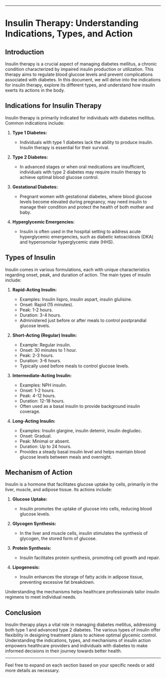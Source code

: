 
---

# **Insulin Therapy: Understanding Indications, Types, and Action**

## **Introduction**

Insulin therapy is a crucial aspect of managing diabetes mellitus, a chronic condition characterized by impaired insulin production or utilization. This therapy aims to regulate blood glucose levels and prevent complications associated with diabetes. In this document, we will delve into the indications for insulin therapy, explore its different types, and understand how insulin exerts its actions in the body.

## **Indications for Insulin Therapy**

Insulin therapy is primarily indicated for individuals with diabetes mellitus. Common indications include:

1. **Type 1 Diabetes:**
   - Individuals with type 1 diabetes lack the ability to produce insulin. Insulin therapy is essential for their survival.

2. **Type 2 Diabetes:**
   - In advanced stages or when oral medications are insufficient, individuals with type 2 diabetes may require insulin therapy to achieve optimal blood glucose control.

3. **Gestational Diabetes:**
   - Pregnant women with gestational diabetes, where blood glucose levels become elevated during pregnancy, may need insulin to manage their condition and protect the health of both mother and baby.

4. **Hyperglycemic Emergencies:**
   - Insulin is often used in the hospital setting to address acute hyperglycemic emergencies, such as diabetic ketoacidosis (DKA) and hyperosmolar hyperglycemic state (HHS).

## **Types of Insulin**

Insulin comes in various formulations, each with unique characteristics regarding onset, peak, and duration of action. The main types of insulin include:

1. **Rapid-Acting Insulin:**
   - Examples: Insulin lispro, insulin aspart, insulin glulisine.
   - Onset: Rapid (15 minutes).
   - Peak: 1-2 hours.
   - Duration: 3-4 hours.
   - Administered just before or after meals to control postprandial glucose levels.

2. **Short-Acting (Regular) Insulin:**
   - Example: Regular insulin.
   - Onset: 30 minutes to 1 hour.
   - Peak: 2-3 hours.
   - Duration: 3-6 hours.
   - Typically used before meals to control glucose levels.

3. **Intermediate-Acting Insulin:**
   - Examples: NPH insulin.
   - Onset: 1-2 hours.
   - Peak: 4-12 hours.
   - Duration: 12-18 hours.
   - Often used as a basal insulin to provide background insulin coverage.

4. **Long-Acting Insulin:**
   - Examples: Insulin glargine, insulin detemir, insulin degludec.
   - Onset: Gradual.
   - Peak: Minimal or absent.
   - Duration: Up to 24 hours.
   - Provides a steady basal insulin level and helps maintain blood glucose levels between meals and overnight.

## **Mechanism of Action**

Insulin is a hormone that facilitates glucose uptake by cells, primarily in the liver, muscle, and adipose tissue. Its actions include:

1. **Glucose Uptake:**
   - Insulin promotes the uptake of glucose into cells, reducing blood glucose levels.

2. **Glycogen Synthesis:**
   - In the liver and muscle cells, insulin stimulates the synthesis of glycogen, the stored form of glucose.

3. **Protein Synthesis:**
   - Insulin facilitates protein synthesis, promoting cell growth and repair.

4. **Lipogenesis:**
   - Insulin enhances the storage of fatty acids in adipose tissue, preventing excessive fat breakdown.

Understanding the mechanisms helps healthcare professionals tailor insulin regimens to meet individual needs.

## **Conclusion**

Insulin therapy plays a vital role in managing diabetes mellitus, addressing both type 1 and advanced type 2 diabetes. The various types of insulin offer flexibility in designing treatment plans to achieve optimal glycemic control. Understanding the indications, types, and mechanisms of insulin action empowers healthcare providers and individuals with diabetes to make informed decisions in their journey towards better health.

---

Feel free to expand on each section based on your specific needs or add more details as necessary.
